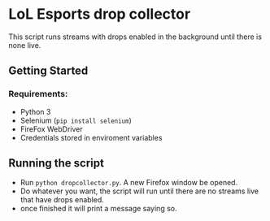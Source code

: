 # LoL Esports drop collector
This script runs streams with drops enabled in the background until there is none live.

## Getting Started
### Requirements:
- Python 3
- Selenium (`pip install selenium`)
- FireFox WebDriver
- Credentials stored in enviroment variables

## Running the script
- Run `python dropcollector.py`. A new Firefox window be opened.
- Do whatever you want, the script will run until there are no streams live that have drops enabled.
- once finished it will print a message saying so.
